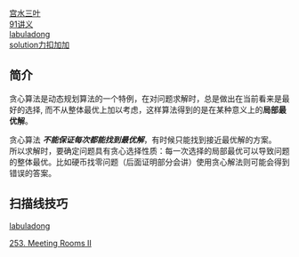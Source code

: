 
[宫水三叶](https://mp.weixin.qq.com/mp/appmsgalbum?__biz=MzU4NDE3MTEyMA==&action=getalbum&album_id=1748787532814696454#wechat_redirect)    
[91讲义](https://github.com/xxiaomm/91Days-7.15-10.13/blob/master/%E8%AE%B2%E4%B9%89/3.%20%E4%B8%93%E9%A2%98%E7%AF%87/07.%20%E8%B4%AA%E5%BF%83.pdf)    
[labuladong](https://labuladong.gitee.io/algo/di-er-zhan-a01c6/tan-xin-le-9bedf/tan-xin-su-c41e8/)    
[solution力扣加加](https://leetcode-solution.cn/solutionDetail?type=2&id=3007&max_id=3008)


## 简介

贪心算法是动态规划算法的一个特例，在对问题求解时，总是做出在当前看来是最好的选择, 而不从整体最优上加以考虑，这样算法得到的是在某种意义上的**局部最优解**。  

贪心算法 ***不能保证每次都能找到最优解***，有时候只能找到接近最优解的方案。   
所以求解时，要确定问题具有贪心选择性质：每一次选择的局部最优可以导致问题的整体最优。比如硬币找零问题（后面证明部分会讲）使用贪心解法则可能会得到错误的答案。




## 扫描线技巧

[labuladong](https://labuladong.github.io/algo/3/29/100/)

[253. Meeting Rooms II](https://leetcode.com/problems/meeting-rooms-ii/)



